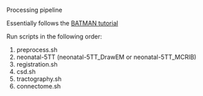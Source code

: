 Processing pipeline

Essentially follows the [BATMAN tutorial](https://osf.io/pm9ba/)

Run scripts in the following order:

1. preprocess.sh
2. neonatal-5TT (neonatal-5TT_DrawEM or neonatal-5TT_MCRIB)
3. registration.sh
4. csd.sh
5. tractography.sh
6. connectome.sh
